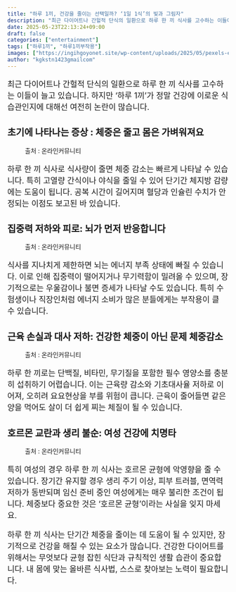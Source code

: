 ```yaml
---
title: "하루 1끼, 건강을 줄이는 선택일까? ‘1일 1식’의 빛과 그림자"
description: "최근 다이어트나 간헐적 단식의 일환으로 하루 한 끼 식사를 고수하는 이들이 늘고 있습니다. 하지만 ‘하루 1끼’가 정말 건강에 이로운 식습관인지에 대해선 여전히 논란이 많습니다."
date: 2025-05-23T22:13:24+09:00
draft: false
categories: ["entertainment"]
tags: ["하루1끼", "하루1끼부작용"]
images: ["https://ingihgoyonet.site/wp-content/uploads/2025/05/pexels-elif-525070928-31216063-1024x683.jpg", "https://ingihgoyonet.site/wp-content/uploads/2025/05/pexels-silverkblack-23496625-1024x576.jpg", "https://ingihgoyonet.site/wp-content/uploads/2025/05/pexels-maguelonne-peignot-cintas-2152471948-32214637-1024x1024.jpg", "https://ingihgoyonet.site/wp-content/uploads/2025/05/pexels-cottonbro-6473737-683x1024.jpg"]
author: "kgkstn1423gmailcom"
---
```


<p style="font-size:18px">최근 다이어트나 간헐적 단식의 일환으로 하루 한 끼 식사를 고수하는 이들이 늘고 있습니다. 하지만 ‘하루 1끼’가 정말 건강에 이로운 식습관인지에 대해선 여전히 논란이 많습니다. </p> <h2 >초기에 나타나는 증상 : 체중은 줄고 몸은 가벼워져요</h2> <figure ><img src="https://ingihgoyonet.site/wp-content/uploads/2025/05/pexels-elif-525070928-31216063-1024x683.jpg" alt="" style="aspect-ratio:16/9;object-fit:cover"/><figcaption >출처 : 온라인커뮤니티</figcaption></figure> <p style="font-size:18px">하루 한 끼 식사로 식사량이 줄면 체중 감소는 빠르게 나타날 수 있습니다. 특히 고열량 간식이나 야식을 줄일 수 있어 단기간 체지방 감량에는 도움이 됩니다. 공복 시간이 길어지며 혈당과 인슐린 수치가 안정되는 이점도 보고된 바 있습니다.</p> <h2 >집중력 저하와 피로: 뇌가 먼저 반응합니다</h2> <figure ><img src="https://ingihgoyonet.site/wp-content/uploads/2025/05/pexels-silverkblack-23496625-1024x576.jpg" alt="" style="aspect-ratio:16/9;object-fit:cover"/><figcaption >출처 : 온라인커뮤니티</figcaption></figure> <p style="font-size:18px">식사를 지나치게 제한하면 뇌는 에너지 부족 상태에 빠질 수 있습니다. 이로 인해 집중력이 떨어지거나 무기력함이 밀려올 수 있으며, 장기적으로는 우울감이나 불면 증세가 나타날 수도 있습니다. 특히 수험생이나 직장인처럼 에너지 소비가 많은 분들에게는 부작용이 클 수 있습니다.</p> <h2 >근육 손실과 대사 저하: 건강한 체중이 아닌 문제 체중감소</h2> <figure ><img src="https://ingihgoyonet.site/wp-content/uploads/2025/05/pexels-maguelonne-peignot-cintas-2152471948-32214637-1024x1024.jpg" alt="" style="aspect-ratio:16/9;object-fit:cover"/><figcaption >출처 : 온라인커뮤니티</figcaption></figure> <p style="font-size:18px">하루 한 끼로는 단백질, 비타민, 무기질을 포함한 필수 영양소를 충분히 섭취하기 어렵습니다. 이는 근육량 감소와 기초대사율 저하로 이어져, 오히려 요요현상을 부를 위험이 큽니다. 근육이 줄어들면 같은 양을 먹어도 살이 더 쉽게 찌는 체질이 될 수 있습니다.</p> <h2 >호르몬 교란과 생리 불순: 여성 건강에 치명타</h2> <figure ><img src="https://ingihgoyonet.site/wp-content/uploads/2025/05/pexels-cottonbro-6473737-683x1024.jpg" alt="" style="aspect-ratio:16/9;object-fit:cover"/><figcaption >출처 : 온라인커뮤니티</figcaption></figure> <p style="font-size:18px">특히 여성의 경우 하루 한 끼 식사는 호르몬 균형에 악영향을 줄 수 있습니다. 장기간 유지할 경우 생리 주기 이상, 피부 트러블, 면역력 저하가 동반되며 임신 준비 중인 여성에게는 매우 불리한 조건이 됩니다. 체중보다 중요한 것은 ‘호르몬 균형’이라는 사실을 잊지 마세요.</p> <p style="font-size:18px">하루 한 끼 식사는 단기간 체중을 줄이는 데 도움이 될 수 있지만, 장기적으로 건강을 해칠 수 있는 요소가 많습니다. 건강한 다이어트를 위해서는 무엇보다 균형 잡힌 식단과 규칙적인 생활 습관이 중요합니다. 내 몸에 맞는 올바른 식사법, 스스로 찾아보는 노력이 필요합니다.</p>